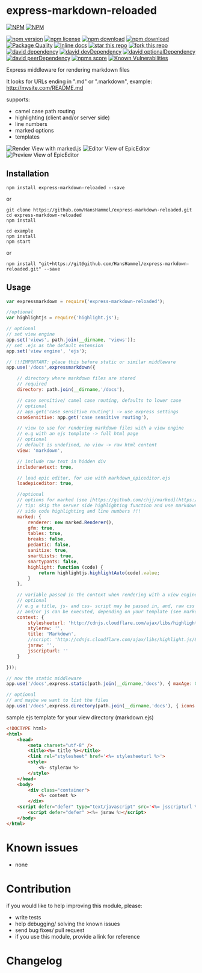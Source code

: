 express-markdown-reloaded
=========================

[![NPM](https://nodei.co/npm/express-markdown-reloaded.png?downloads=true&downloadRank=true&stars=true)](https://nodei.co/npm/express-markdown-reloaded/)
[![NPM](https://nodei.co/npm-dl/express-markdown-reloaded.png?months=9&height=3)](https://nodei.co/npm/express-markdown-reloaded/)

[![npm version](https://img.shields.io/npm/v/express-markdown-reloaded.svg)](https://www.npmjs.com/package/express-markdown-reloaded)
[![npm license](https://img.shields.io/npm/l/express-markdown-reloaded.svg)](https://www.npmjs.com/package/express-markdown-reloaded)
[![npm download](https://img.shields.io/npm/dm/express-markdown-reloaded.svg)](https://www.npmjs.com/package/express-markdown-reloaded)
[![npm download](https://img.shields.io/npm/dt/express-markdown-reloaded.svg)](https://www.npmjs.com/package/express-markdown-reloaded)
[![Package Quality](http://npm.packagequality.com/shield/express-markdown-reloaded.svg)](http://packagequality.com/#?package=express-markdown-reloaded)
[![Inline docs](http://inch-ci.org/github/HansHammel/express-markdown-reloaded.svg?branch=master)](http://inch-ci.org/github/HansHammel/express-markdown-reloaded)
[![star this repo](http://githubbadges.com/star.svg?user=HansHammel&repo=express-markdown-reloaded&style=flat&color=fff&background=007ec6)](https://github.com/HansHammel/express-markdown-reloaded)
[![fork this repo](http://githubbadges.com/fork.svg?user=HansHammel&repo=express-markdown-reloaded&style=flat&color=fff&background=007ec6)](https://github.com/HansHammel/express-markdown-reloaded/fork)
[![david dependency](https://img.shields.io/david/HansHammel/express-markdown-reloaded.svg)](https://david-dm.org/HansHammel/express-markdown-reloaded)
[![david devDependency](https://img.shields.io/david/dev/HansHammel/express-markdown-reloaded.svg)](https://david-dm.org/HansHammel/express-markdown-reloaded)
[![david optionalDependency](https://img.shields.io/david/optional/HansHammel/express-markdown-reloaded.svg)](https://david-dm.org/HansHammel/express-markdown-reloaded)
[![david peerDependency](https://img.shields.io/david/peer/HansHammel/express-markdown-reloaded.svg)](https://david-dm.org/HansHammel/express-markdown-reloaded)
[![npms score](https://badges.npms.io/express-markdown-reloaded.svg)](https://www.npmjs.com/package/express-markdown-reloaded)
[![Known Vulnerabilities](https://snyk.io/test/github/HansHammel/express-markdown-reloaded/badge.svg)](https://snyk.io/test/github/HansHammel/express-markdown-reloaded)

Express middleware for rendering markdown files

It looks for URLs ending in ".md" or ".markdown", example: http://mysite.com/README.md

supports:
- camel case path routing
- highlighting (client and/or server side)
- line numbers
- marked options
- templates

![Render View with marked.js](screenshots/render.jpg?raw=true "Render View with marked.js")
![Editor View of EpicEditor](screenshots/edit.jpg?raw=true "Editor View of EpicEditor")
![Preview View of EpicEditor](screenshots/preview.jpg?raw=true "Preview View of EpicEditor")

Installation
------------

    npm install express-markdown-reloaded --save

or

	git clone https://github.com/HansHammel/express-markdown-reloaded.git
	cd express-markdown-reloaded
	npm install

	cd example
	npm install
	npm start

or

    npm install "git+https://git@github.com/HansHammel/express-markdown-reloaded.git" --save

Usage
-----

```javascript
var expressmarkdown = require('express-markdown-reloaded');

//optional
var highlightjs = require('highlight.js');

// optional
// set view engine
app.set('views', path.join(__dirname, 'views'));
// set .ejs as the default extension
app.set('view engine', 'ejs');

// !!!IMPORTANT: place this before static or similar middleware
app.use('/docs',expressmarkdown({

    // directory where markdown files are stored
    // required
    directory: path.join(__dirname,'/docs'),

    // case sensitive/ camel case routing, defaults to lower case
    // optional
    // app.get('case sensitive routing') -> use express settings
    caseSensitive: app.get('case sensitive routing'),

    // view to use for rendering markdown files with a view engine
    // e.g with an ejs template -> full html page
    // optional
    // default is undefined, no view -> raw html content
    view: 'markdown',

    // include raw text in hidden div
    includerawtext: true,

    // load epic editor, for use with markdown_epiceditor.ejs
    loadepiceditor: true,

    //optional
    // options for marked (see [https://github.com/chjj/marked](https://github.com/chjj/marked))
    // tip: skip the server side highlighting function and use markdown_advanced.ejs with client
    // side code highlighting and line numbers !!!
    marked: {
        renderer: new marked.Renderer(),
        gfm: true,
        tables: true,
        breaks: false,
        pedantic: false,
        sanitize: true,
        smartLists: true,
        smartypants: false,
        highlight: function (code) {
            return highlightjs.highlightAuto(code).value;
        }
    },

    // variable passed in the context when rendering with a view engine
    // optional
    // e.g a title, js- and css- script may be passed in, and, raw css
    // and/or js can be executed, depending on your template (see markdown.ejs)
    context: {
        stylesheeturl: 'http://cdnjs.cloudflare.com/ajax/libs/highlight.js/8.0/styles/googlecode.min.css',
        styleraw: '',
        title: 'Markdown',
        //script: 'http://cdnjs.cloudflare.com/ajax/libs/highlight.js/8.0/highlight.min.js',
        jsraw: '',
        jsscripturl: ''
    }

}));

// now the static middleware
app.use('/docs',express.static(path.join(__dirname,'docs'), { maxAge: 0 }));

// optional
// and maybe we want to list the files
app.use('/docs',express.directory(path.join(__dirname,'docs'), { icons:true }));
```

sample ejs template for your view directory (markdown.ejs)

```html
<!DOCTYPE html>
<html>
    <head>
        <meta charset="utf-8" />
        <title><%= title %></title>
        <link rel="stylesheet" href='<%= stylesheeturl %>'>
        <style>
            <%- styleraw %>
        </style>
    </head>
    <body>
        <div class="container">
            <%- content %>
        </div>
    <script defer="defer" type="text/javascript" src='<%= jsscripturl %>'></script>
        <script defer="defer" ><%= jsraw %></script>
    </body>
</html>
```

Known issues
============

- none

Contribution
============

if you would like to help improving this module, please:
- write tests
- help debugging/ solving the known issues
- send bug fixes/ pull request
- if you use this module, provide a link for reference

Changelog
=========
